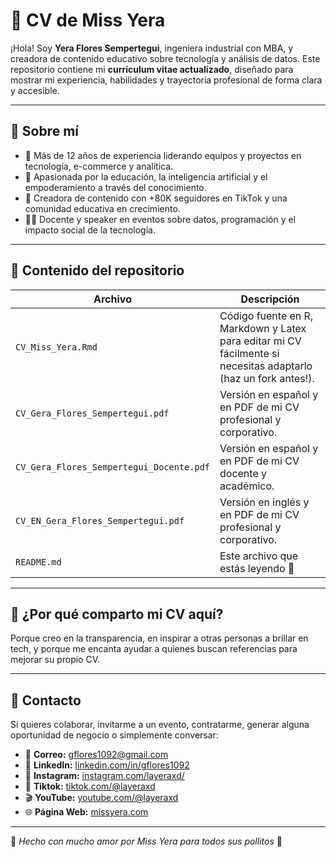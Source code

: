 # 📄 CV de Miss Yera

¡Hola! Soy **Yera Flores Sempertegui**, ingeniera industrial con MBA, y creadora de contenido educativo sobre tecnología y análisis de datos. Este repositorio contiene mi **currículum vitae actualizado**, diseñado para mostrar mi experiencia, habilidades y trayectoria profesional de forma clara y accesible.

---

## 🌟 Sobre mí

- 💼 Más de 12 años de experiencia liderando equipos y proyectos en tecnología, e-commerce y analítica.
- 🧠 Apasionada por la educación, la inteligencia artificial y el empoderamiento a través del conocimiento.
- 🎥 Creadora de contenido con +80K seguidores en TikTok y una comunidad educativa en crecimiento.
- 👩‍🏫 Docente y speaker en eventos sobre datos, programación y el impacto social de la tecnología.

---

## 📁 Contenido del repositorio

| Archivo | Descripción |
|--------|-------------|
| `CV_Miss_Yera.Rmd` | Código fuente en R, Markdown y Latex para editar mi CV fácilmente si necesitas adaptarlo (haz un fork antes!). |
| `CV_Gera_Flores_Sempertegui.pdf` | Versión en español y en PDF de mi CV profesional y corporativo. |
| `CV_Gera_Flores_Sempertegui_Docente.pdf` | Versión en español y en PDF de mi CV docente y académico. |
| `CV_EN_Gera_Flores_Sempertegui.pdf` | Versión en inglés y en PDF de mi CV profesional y corporativo. |
| `README.md` | Este archivo que estás leyendo 🩷 |

---

## 🚀 ¿Por qué comparto mi CV aquí?

Porque creo en la transparencia, en inspirar a otras personas a brillar en tech, y porque me encanta ayudar a quienes buscan referencias para mejorar su propio CV.

---

## 📝 Contacto

Si quieres colaborar, invitarme a un evento, contratarme, generar alguna oportunidad de negocio o simplemente conversar:

- 💌 **Correo:** gflores1092@gmail.com  
- 💼 **LinkedIn:** [linkedin.com/in/gflores1092](https://www.linkedin.com/in/gflores1092/)
- 💼 **Instagram:** [instagram.com/layeraxd/](https://www.instagram.com/layeraxd/)
- 💼 **Tiktok:** [tiktok.com/@layeraxd](https://www.tiktok.com/@layeraxd)
- 🎬 **YouTube:** [youtube.com/@layeraxd](https://www.youtube.com/@layeraxd)
- 🌐 **Página Web:** [missyera.com](https://www.missyera.com)

---

🩷 *Hecho con mucho amor por Miss Yera para todos sus pollitos* 🐣  
